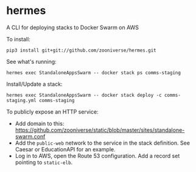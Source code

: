 # hermes
A CLI for deploying stacks to Docker Swarm on AWS

To install:

```
pip3 install git+git://github.com/zooniverse/hermes.git
```


See what's running:

```
hermes exec StandaloneAppsSwarm -- docker stack ps comms-staging
```

Install/Update a stack:

```
hermes exec StandaloneAppsSwarm -- docker stack deploy -c comms-staging.yml comms-staging
```

To publicly expose an HTTP service:

* Add domain to this: https://github.com/zooniverse/static/blob/master/sites/standalone-swarm.conf
* Add the `public-web` network to the service in the stack definition. See Caesar or EducationAPI for an example.
* Log in to AWS, open the Route 53 configuration. Add a record set pointing to `static-elb`.
